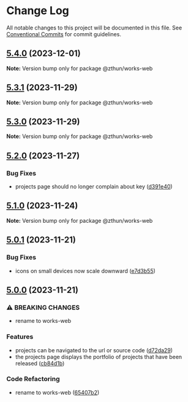 # Change Log

All notable changes to this project will be documented in this file.
See [Conventional Commits](https://conventionalcommits.org) for commit guidelines.

## [5.4.0](https://github.com/zthun/works/compare/v5.3.1...v5.4.0) (2023-12-01)

**Note:** Version bump only for package @zthun/works-web





## [5.3.1](https://github.com/zthun/works/compare/v5.3.0...v5.3.1) (2023-11-29)

**Note:** Version bump only for package @zthun/works-web





## [5.3.0](https://github.com/zthun/works/compare/v5.2.0...v5.3.0) (2023-11-29)

**Note:** Version bump only for package @zthun/works-web





## [5.2.0](https://github.com/zthun/works/compare/v5.1.0...v5.2.0) (2023-11-27)


### Bug Fixes

* projects page should no longer complain about key ([d391e40](https://github.com/zthun/works/commit/d391e403110fd6e6506ae4e3edda5b269c3b30a1))



## [5.1.0](https://github.com/zthun/works/compare/v5.0.1...v5.1.0) (2023-11-24)

**Note:** Version bump only for package @zthun/works-web





## [5.0.1](https://github.com/zthun/works/compare/v5.0.0...v5.0.1) (2023-11-21)


### Bug Fixes

* icons on small devices now scale downward ([e7d3b55](https://github.com/zthun/works/commit/e7d3b55f7fea3b59aba61c7b97dfff76776c0746))



## [5.0.0](https://github.com/zthun/works/compare/v4.0.0...v5.0.0) (2023-11-21)


### ⚠ BREAKING CHANGES

* rename to works-web

### Features

* projects can be navigated to the url or source code ([d72da29](https://github.com/zthun/works/commit/d72da292450e7721a1ddb4c397ec292745239b92))
* the projects page displays the portfolio of projects that have been released ([cb84d1b](https://github.com/zthun/works/commit/cb84d1b9529cd16d5b9167c8db496a38b0a8aac5))


### Code Refactoring

* rename to works-web ([65407b2](https://github.com/zthun/works/commit/65407b2615e2463bc30055d4e2809ba4be1b2aae))
